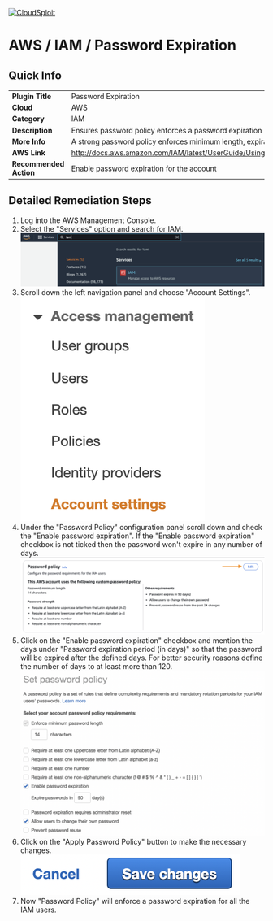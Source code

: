 [![CloudSploit](https://cloudsploit.com/img/logo-new-big-text-100.png "CloudSploit")](https://cloudsploit.com)

# AWS / IAM / Password Expiration

## Quick Info

| | |
|-|-|
| **Plugin Title** | Password Expiration |
| **Cloud** | AWS |
| **Category** | IAM |
| **Description** | Ensures password policy enforces a password expiration |
| **More Info** | A strong password policy enforces minimum length, expirations, reuse, and symbol usage |
| **AWS Link** | http://docs.aws.amazon.com/IAM/latest/UserGuide/Using_ManagingPasswordPolicies.html |
| **Recommended Action** | Enable password expiration for the account |

## Detailed Remediation Steps
1. Log into the AWS Management Console.
2. Select the "Services" option and search for IAM. </br><img src="/resources/aws/iam/password-expiration/step2.png"/>
3. Scroll down the left navigation panel and choose "Account Settings". </br><img src="/resources/aws/iam/password-expiration/step3.png"/>
4. Under the "Password Policy" configuration panel scroll down and check the "Enable password expiration". If the "Enable password expiration" checkbox is not ticked then the password won't expire in any number of days. </br><img src="/resources/aws/iam/password-expiration/step4.png"/>
5. Click on the "Enable password expiration" checkbox and mention the days under "Password expiration period (in days)" so that the password will be expired after the defined days. For better security reasons define the number of days to at least more than 120.</br><img src="/resources/aws/iam/password-expiration/step6.png"/>
6. Click on the "Apply Password Policy" button to make the necessary changes.</br><img src="/resources/aws/iam/password-expiration/step7.png"/>
7. Now "Password Policy" will enforce a password expiration for all the IAM users.</br>
